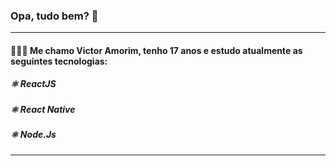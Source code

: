 ### Opa, tudo bem? 👋
<hr />

<h4>👨🏻‍💻 Me chamo Victor Amorim, tenho 17 anos e estudo atualmente as seguintes tecnologias:</h3>

<h5>⚛️ ReactJS</h5>
<h5>⚛️ React Native</h5>
<h5>⚛️ Node.Js</h5>

<hr />
